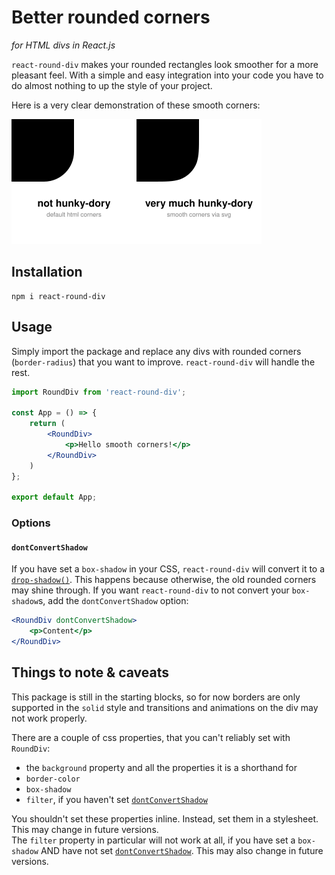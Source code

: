 # Better rounded corners

*for HTML divs in React.js*

`react-round-div` makes your rounded rectangles look smoother for a more pleasant feel. With a simple and easy
integration into your code you have to do almost nothing to up the style of your project.

Here is a very clear demonstration of these smooth corners:

![Figure showing that these corners are very much hunky-dory](img/compare.svg)

## Installation

```shell
npm i react-round-div
```

## Usage

Simply import the package and replace any divs with rounded corners (`border-radius`) that you want to
improve. `react-round-div` will handle the rest.

```jsx  
import RoundDiv from 'react-round-div';

const App = () => {
    return (
        <RoundDiv>
            <p>Hello smooth corners!</p>
        </RoundDiv>
    )
};

export default App;
```

### Options

#### `dontConvertShadow`

If you have set a `box-shadow` in your CSS, `react-round-div` will convert it to
a [`drop-shadow()`](https://developer.mozilla.org/en-US/docs/Web/CSS/filter-function/drop-shadow()). This happens
because otherwise, the old rounded corners may shine through. If you want `react-round-div` to not convert
your `box-shadow`s, add the `dontConvertShadow` option:

```jsx  
<RoundDiv dontConvertShadow>
    <p>Content</p>
</RoundDiv>
```

## Things to note & caveats

This package is still in the starting blocks, so for now borders are only supported in the `solid` style and transitions
and animations on the div may not work properly.

There are a couple of css properties, that you can't reliably set with `RoundDiv`:

- the `background` property and all the properties it is a shorthand for
- `border-color`
- `box-shadow`
- `filter`, if you haven't set [`dontConvertShadow`](#dontconvertshadow)

You shouldn't set these properties inline. Instead, set them in a stylesheet. This may change in future versions.  
The `filter` property in particular will not work at all, if you have set a `box-shadow` AND have not
set [`dontConvertShadow`](#dontconvertshadow). This may also change in future versions.
